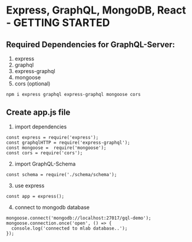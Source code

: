 # Express, GraphQL, MongoDB, React - GETTING STARTED

## Required Dependencies for GraphQL-Server:

1. express
2. graphql
3. express-graphql
4. mongoose
5. cors (optional)

`npm i express graphql express-graphql mongoose cors`

## Create app.js file

1. import dependencies

```
const express = require('express');
const graphqlHTTP = require('express-graphql');
const mongoose =  require('mongoose');
const cors = require('cors');
```

2. import GraphQL-Schema

`const schema = require('./schema/schema');`

3. use express

`const app = express();`

4. connect to mongodb database

```
mongoose.connect('mongodb://localhost:27017/gql-demo');
mongoose.connection.once('open', () => {
  console.log('connected to mlab database..');
});
```
